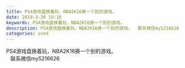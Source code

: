 ```yaml
---
title: PS4游戏盘换着玩，NBA2K16换一个别的游戏。
date: 2019-3-30 18:16
keywords: PS4游戏盘换着玩，NBA2K16换一个别的游戏。
description: PS4游戏盘换着玩，NBA2K16换一个别的游戏。  联系微信my5216626
categories: used
---
```

<td class="t_f" id="postmessage_3349903">

PS4游戏盘换着玩，NBA2K16换一个别的游戏。<br/>
   联系微信my5216626</td>
